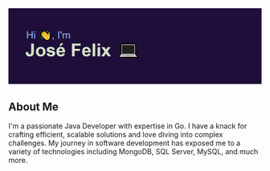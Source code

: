 <img src="./header.png" alt="header with content of developer Jose Felix"/>

## About Me
I'm a passionate Java Developer with expertise in Go. I have a knack for crafting efficient, scalable solutions and love diving into complex challenges. My journey in software development has exposed me to a variety of technologies including MongoDB, SQL Server, MySQL, and much more.

<!--
**JoseFelixTheOne/JoseFelixTheOne** is a ✨ _special_ ✨ repository because its `README.md` (this file) appears on your GitHub profile.

Here are some ideas to get you started:

- 🔭 I’m currently working on Cosmos with Golang  
- 🌱 I’m currently learning ...
- 👯 I’m looking to collaborate on ...
- 🤔 I’m looking for help with ...
- 💬 Ask me about ...
- 📫 How to reach me: ...
- 😄 Pronouns: ...
- ⚡ Fun fact: ...
-->
